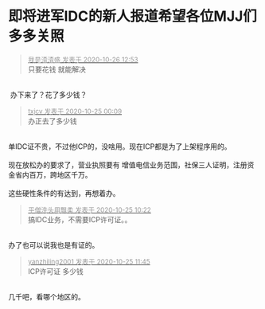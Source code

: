 # 即将进军IDC的新人报道希望各位MJJ们多多关照


<div class="quote"><blockquote><font size="2"><a href="https://www.hostloc.com/forum.php?mod=redirect&amp;goto=findpost&amp;pid=9353587&amp;ptid=757995" target="_blank"><font color="#999999">我是渣渣盛 发表于 2020-10-26 12:53</font></a></font><br />
只要花钱 就能解决</blockquote></div><br />
<img src="static/image/smiley/yct/003.gif" smilieid="50" border="0" alt="" /> 办下来了？花了多少钱？

<div class="quote"><blockquote><font size="2"><a href="https://www.hostloc.com/forum.php?mod=redirect&amp;goto=findpost&amp;pid=9348313&amp;ptid=757995" target="_blank"><font color="#999999">txjcv 发表于 2020-10-25 00:09</font></a></font><br />
办正去了多少钱</blockquote></div><br />
单IDC证不贵，不过他ICP的，没啥用。现在ICP都是为了上架程序用的。<br />
<br />
现在放松办的要求了，营业执照要有 增值电信业务范围，社保三人证明，注册资金省内百万，跨地区千万。<br />
<br />
这些硬性条件的有达到，再想着办。

<div class="quote"><blockquote><font size="2"><a href="https://www.hostloc.com/forum.php?mod=redirect&amp;goto=findpost&amp;pid=9348911&amp;ptid=757995" target="_blank"><font color="#999999">平僧洗头用飘柔 发表于 2020-10-25 10:22</font></a></font><br />
搞IDC业务，不需要ICP许可证。。</blockquote></div><br />
办了也可以说我也是有证的。

<div class="quote"><blockquote><font size="2"><a href="https://www.hostloc.com/forum.php?mod=redirect&amp;goto=findpost&amp;pid=9349233&amp;ptid=757995" target="_blank"><font color="#999999">yanzhiling2001 发表于 2020-10-25 11:45</font></a></font><br />
ICP许可证 多少钱</blockquote></div><br />
几千吧，看哪个地区的。
